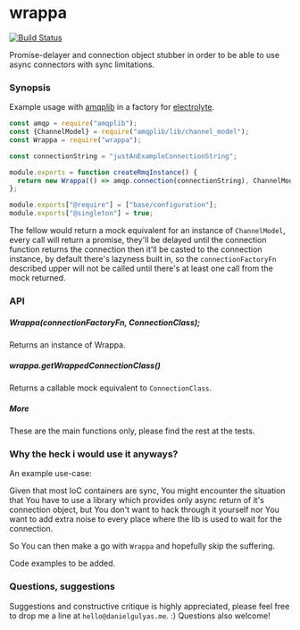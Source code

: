 # wrappa
[![Build Status](https://travis-ci.org/danigulyas/wrappa.svg?branch=master)](https://travis-ci.org/danigulyas/wrappa)

Promise-delayer and connection object stubber in order to be able to use async connectors with sync limitations.

### Synopsis
Example usage with [amqplib](https://www.npmjs.com/package/amqplib) in a factory for [electrolyte](https://www.npmjs.com/package/electrolyte).

```javascript
const amqp = require("amqplib");
const {ChannelModel} = require("amqplib/lib/channel_model");
const Wrappa = require("wrappa");

const connectionString = "justAnExampleConnectionString";

module.exports = function createRmqInstance() {
  return new Wrappa(() => amqp.connection(connectionString), ChannelModel).getWrappedConnectionClass();
};

module.exports["@require"] = ["base/configuration"];
module.exports["@singleton"] = true;
```

The fellow would return a mock equivalent for an instance of `ChannelModel`, every call will return a promise, they'll be
delayed until the connection function returns the connection then it'll be casted to the connection instance, by default there's lazyness built in, so the `connectionFactoryFn`
described upper will not be called until there's at least one call from the mock returned.


### API

##### Wrappa(connectionFactoryFn, ConnectionClass);

Returns an instance of Wrappa.

##### wrappa.getWrappedConnectionClass()

Returns a callable mock equivalent to `ConnectionClass`.

##### More

These are the main functions only, please find the rest at the tests.
 
### Why the heck i would use it anyways?

An example use-case:

Given that most IoC containers are sync, You might encounter the situation that 
You have to use a library which provides only async return of it's connection object, but You don't want to hack through
it yourself nor You want to add extra noise to every place where the lib is used to wait for the connection.

So You can then make a go with `Wrappa` and hopefully skip the suffering.

Code examples to be added.

### Questions, suggestions

Suggestions and constructive critique is highly appreciated, please feel free to drop me a line at `hello@danielgulyas.me`. :)
Questions also welcome!